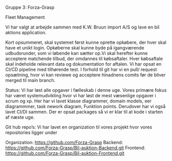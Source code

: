 Gruppe 3:
Forza-Grasp


Fleet Management 

Vi har valgt at arbejde sammen med K.W. Bruun import A/S og lave en bil aktions application.

Kort opsummeret, skal systemet først kunne oprette opkøbere, der hver skal have et unikt login. Opkøberne skal kunne byde på igangværende udbudsrunder, som vi løbende kan sætter op.Vi skal herefter kunne acceptere matchende tilbud, der omdannes til købsaftaler. Hver købsaftale skal indeholde relevant data og dokumentation for aftalen.
Vi har opsat en CI/CD pipeline med tilhørende test. I forhold til git har vi en pull/ request opsætning, hvor vi kan reviewe og acceptere hinadnens comits før de bliver merged til main branch.

Status:
Vi har løst alle opgaver i fælleskab i denne uge. Vores primære fokus har været systemudvikling hvor vi har løst de mest væsenlige opgaver i scrum og xp. Her har vi lavet klasse diagrammer, domain models, eer diagrammmer, task nework diagram, Funktion points. Derudover har vi også lavet CI/DI sammen. Der er opsat packages så vi er klar til at kode i starten af næste uge.

Git hub repo’s:
Vi har lavet en organization til vores projekt hvor vores repositories ligger under 

Organization:
https://github.com/Forza-Grasp
Backend:
https://github.com/Forza-Grasp/Bil-auktion-Backend.git
Frontend:
https://github.com/Forza-Grasp/Bil-auktion-Frontend.git
